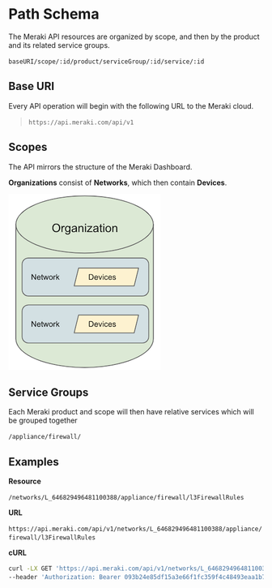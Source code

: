 # Path Schema

The Meraki API resources are organized by scope, and then by the product and its related service groups.

`baseURI/scope/:id/product/serviceGroup/:id/service/:id`

## Base URI

Every API operation will begin with the following URL to the Meraki cloud. 

> `https://api.meraki.com/api/v1`

## Scopes

The API mirrors the structure of the Meraki Dashboard.

 **Organizations** consist of **Networks**, which then contain **Devices**. 

![](../images/Meraki_OrgNetDevice_structure_300x370.png)

## Service Groups

Each Meraki product and scope will then have relative services which will be grouped together

`/appliance/firewall/`


## Examples

**Resource**

`/networks/L_646829496481100388/appliance/firewall/l3FirewallRules`

**URL**

`https://api.meraki.com/api/v1/networks/L_646829496481100388/appliance/firewall/l3FirewallRules`

**cURL**

```bash
curl -LX GET 'https://api.meraki.com/api/v1/networks/L_646829496481100388/appliance/firewall/l3FirewallRules' \
--header 'Authorization: Bearer 093b24e85df15a3e66f1fc359f4c48493eaa1b73'
```